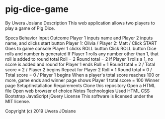 # pig-dice-game

By Uwera Josiane
Description
This web application allows two players to play a game of Pig Dice.

Specs
Behavior	Input	Outcome
Player 1 inputs name and Player 2 inputs name, and clicks start button	Player 1: Olivia / Player 2: Matt / Click START	Goes to game console
Player 1 clicks ROLL button	Click ROLL button	Dice rolls and number is generated
If Player 1 rolls any number other than 1, that roll is added to round total	Roll = 2	Round total = 2
If Player 1 rolls a 1, no score is added and round for Player 1 ends	Roll = 1	Round total = 2 / Total score = 2 / Player 2 begins
Repeat for Player 2	Roll = 1	Round total = 0 / Total score = 0 / Player 1 begins
When a player's total score reaches 100 or more, game ends and winner page shows	Player 1 total score = 100	Winner page
Setup/Installation Requirements
Clone this repository
Open a HTML file
Open web browser of choice
Notes
Technologies Used
HTML
CSS
Bootstrap
JavaScript
jQuery
License
This software is licensed under the MIT license.

Copyright (c) 2019 Uwera JOsiane 
